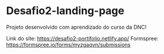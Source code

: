 # Desafio2-landing-page
Projeto desenvolvido com aprendizado do curso da DNC!

Link do site: https://desafio2-portifolio.netlify.app/
Formspree: https://formspree.io/forms/myzgaqvn/submissions